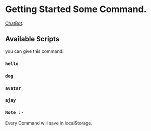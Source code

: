 # Getting Started Some Command.

[ChatBot](https://chat-bot-git-main-a15v.vercel.app).

## Available Scripts

you can give this command:

### `hello`

### `dog`

### `avatar`

### `ajay`

### `Note :-` 
Every Command will save in localStorage.

